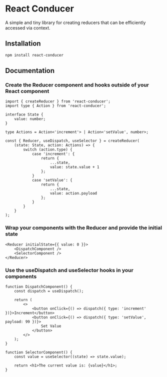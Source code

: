 # React Conducer

A simple and tiny library for creating reducers that can be efficiently accessed via context.

## Installation

```sh
npm install react-conducer
```

## Documentation

### Create the Reducer component and hooks outside of your React component

```tsx
import { createReducer } from 'react-conducer';
import type { Action } from 'react-conducer';

interface State {
	value: number;
}

type Actions = Action<'increment'> | Action<'setValue', number>;

const { Reducer, useDispatch, useSelector } = createReducer(
	(state: State, action: Actions) => {
		switch (action.type) {
			case 'increment': {
				return {
					...state,
					value: state.value + 1
				};
			}
			case 'setValue': {
				return {
					...state,
					value: action.payload
				};
			}
		}
	}
);
```

### Wrap your components with the Reducer and provide the initial state

```tsx
<Reducer initialState={{ value: 0 }}>
	<DispatchComponent />
	<SelectorComponent />
</Reducer>
```

### Use the useDispatch and useSelector hooks in your components

```tsx
function DispatchComponent() {
	const dispatch = useDispatch();

	return (
		<>
			<button onClick={() => dispatch({ type: 'increment' })}>Increment</button>
			<button onClick={() => dispatch({ type: 'setValue', payload: 99 })}>
				Set Value
			</button>
		</>
	);
}

function SelectorComponent() {
	const value = useSelector((state) => state.value);

	return <h1>The current value is: {value}</h1>;
}
```

